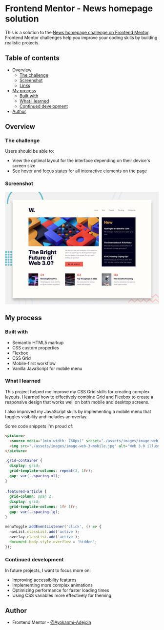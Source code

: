 # Frontend Mentor - News homepage solution

This is a solution to the [News homepage challenge on Frontend Mentor](https://www.frontendmentor.io/challenges/news-homepage-H6SWTa1MFl). Frontend Mentor challenges help you improve your coding skills by building realistic projects.

## Table of contents

- [Overview](#overview)
  - [The challenge](#the-challenge)
  - [Screenshot](#screenshot)
  - [Links](#links)
- [My process](#my-process)
  - [Built with](#built-with)
  - [What I learned](#what-i-learned)
  - [Continued development](#continued-development)
- [Author](#author)

## Overview

### The challenge

Users should be able to:

- View the optimal layout for the interface depending on their device's screen size
- See hover and focus states for all interactive elements on the page

### Screenshot

![](./preview.jpg)


## My process

### Built with

- Semantic HTML5 markup
- CSS custom properties
- Flexbox
- CSS Grid
- Mobile-first workflow
- Vanilla JavaScript for mobile menu

### What I learned

This project helped me improve my CSS Grid skills for creating complex layouts. I learned how to effectively combine Grid and Flexbox to create a responsive design that works well on both mobile and desktop screens.

I also improved my JavaScript skills by implementing a mobile menu that toggles visibility and includes an overlay.

Some code snippets I'm proud of:

```html
<picture>
  <source media="(min-width: 768px)" srcset="./assets/images/image-web-3-desktop.jpg">
  <img src="./assets/images/image-web-3-mobile.jpg" alt="Web 3.0 illustration">
</picture>
```

```css
.grid-container {
  display: grid;
  grid-template-columns: repeat(3, 1fr);
  gap: var(--spacing-xl);
}

.featured-article {
  grid-column: span 2;
  display: grid;
  grid-template-columns: 1fr 1fr;
  gap: var(--spacing-lg);
}
```

```js
menuToggle.addEventListener('click', () => {
  navList.classList.add('active');
  overlay.classList.add('active');
  document.body.style.overflow = 'hidden';
});
```

### Continued development

In future projects, I want to focus more on:

- Improving accessibility features
- Implementing more complex animations
- Optimizing performance for faster loading times
- Using CSS variables more effectively for theming

## Author

- Frontend Mentor - [@Ayokanmi-Adejola](https://www.frontendmentor.io/profile/Ayokanmi-Adejola)
